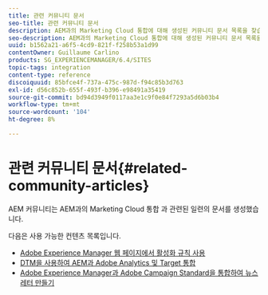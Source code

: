```yaml
---
title: 관련 커뮤니티 문서
seo-title: 관련 커뮤니티 문서
description: AEM과의 Marketing Cloud 통합에 대해 생성된 커뮤니티 문서 목록을 찾습니다.
seo-description: AEM과의 Marketing Cloud 통합에 대해 생성된 커뮤니티 문서 목록을 찾습니다.
uuid: b1562a21-a6f5-4cd9-821f-f258b53a1d99
contentOwner: Guillaume Carlino
products: SG_EXPERIENCEMANAGER/6.4/SITES
topic-tags: integration
content-type: reference
discoiquuid: 85bfce4f-737a-475c-987d-f94c85b3d763
exl-id: d56c852b-655f-493f-b396-e98491a35419
source-git-commit: bd94d3949f0117aa3e1c9f0e84f7293a5d6b03b4
workflow-type: tm+mt
source-wordcount: '104'
ht-degree: 8%

---
```


# 관련 커뮤니티 문서{#related-community-articles}

AEM 커뮤니티는 AEM과의 Marketing Cloud 통합 과 관련된 일련의 문서를 생성했습니다.

다음은 사용 가능한 컨텐츠 목록입니다.

* [Adobe Experience Manager 웹 페이지에서 활성화 규칙 사용](https://helpx.adobe.com/experience-manager/using/dtm.html)
* [DTM을 사용하여 AEM과 Adobe Analytics 및 Target 통합](https://helpx.adobe.com/experience-manager/using/integrate-digital-marketing-solutions.html)
* [Adobe Experience Manager과 Adobe Campaign Standard을 통합하여 뉴스레터 만들기](https://helpx.adobe.com/experience-manager/using/aem_campaign.html)
